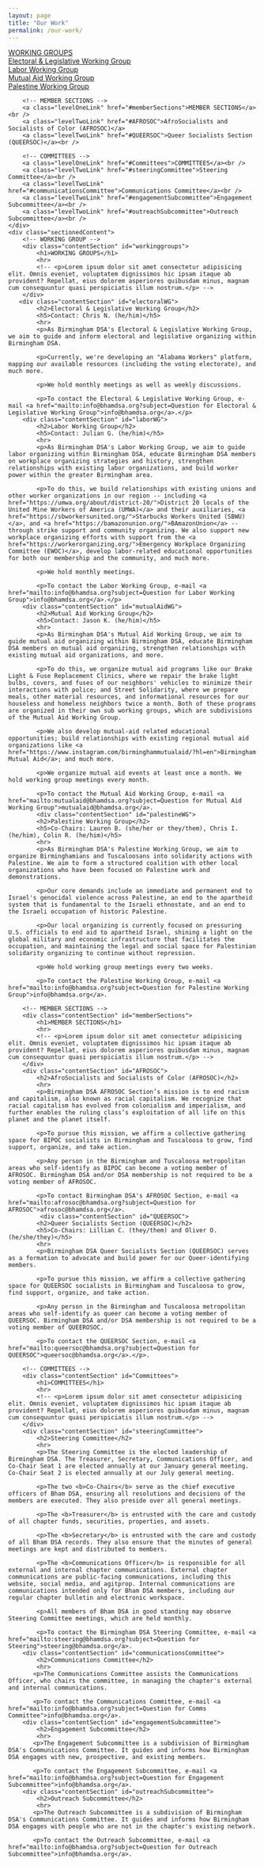 ```yaml
---
layout: page
title: "Our Work"
permalink: /our-work/
---
```


<div class="mainContainer">
    <div class="scrollableSections">
        <!-- WORKING GROUPS -->
        <a class="levelOneLink" href="#workinggroups">WORKING GROUPS</a><br />
        <a class="levelTwoLink" href="#electoralWG">Electoral & Legislative Working Group</a><br />
        <a class="levelTwoLink" href="#laborWG">Labor Working Group</a><br />
        <a class="levelTwoLink" href="#mutualAidWG">Mutual Aid Working Group</a><br />
        <a class="levelTwoLink" href="#palestineWG">Palestine Working Group</a><br />


        <!-- MEMBER SECTIONS -->
        <a class="levelOneLink" href="#memberSections">MEMBER SECTIONS</a><br />
        <a class="levelTwoLink" href="#AFROSOC">AfroSocialists and Socialists of Color (AFROSOC)</a>
        <a class="levelTwoLink" href="#QUEERSOC">Queer Socialists Section (QUEERSOC)</a><br />

        <!-- COMMITTEES -->
        <a class="levelOneLink" href="#Committees">COMMITTEES</a><br />
        <a class="levelTwoLink" href="#steeringCommittee">Steering Committee</a><br />
        <a class="levelTwoLink" href="#communicationsCommittee">Communications Committee</a><br />
        <a class="levelTwoLink" href="#engagementSubcommittee">Engagement Subcommittee</a><br />
        <a class="levelTwoLink" href="#outreachSubcommittee">Outreach Subcommittee</a><br />        
    </div>
    <div class="sectionedContent">
        <!-- WORKING GROUP -->
        <div class="contentSection" id="workinggroups">
            <h1>WORKING GROUPS</h1>
            <hr>
            <!-- <p>Lorem ipsum dolor sit amet consectetur adipisicing elit. Omnis eveniet, voluptatem dignissimos hic ipsam itaque ab provident? Repellat, eius dolorem asperiores quibusdam minus, magnam cum consequuntur quasi perspiciatis illum nostrum.</p> -->
        </div>
       <div class="contentSection" id="electoralWG">
            <h2>Electoral & Legislative Working Group</h2>
            <h5>Contact: Chris N. (he/him)</h5>
            <hr>
            <p>As Birmingham DSA's Electoral & Legislative Working Group, we aim to guide and inform electoral and legislative organizing within Birmingham DSA.

            <p>Currently, we're developing an "Alabama Workers" platform, mapping our available resources (including the voting electorate), and much more. 
            
            <p>We hold monthly meetings as well as weekly discussions.
            
            <p>To contact the Electoral & Legislative Working Group, e-mail <a href="mailto:info@bhamdsa.org?subject=Question for Electoral & Legislative Working Group">info@bhamdsa.org</a>.</p>
        <div class="contentSection" id="laborWG">
            <h2>Labor Working Group</h2>
            <h5>Contact: Julian G. (he/him)</h5>
            <hr>
            <p>As Birmingham DSA's Labor Working Group, we aim to guide labor organizing within Birmingham DSA, educate Birmingham DSA members on workplace organizing strategies and history, strengthen relationships with existing labor organizations, and build worker power within the greater Birmingham area.

            <p>To do this, we build relationships with existing unions and other worker organizations in our region -- including <a href="https://umwa.org/about/district-20/">District 20 locals of the United Mine Workers of America (UMWA)</a> and their auxiliaries, <a href="https://sbworkersunited.org/">Starbucks Workers United (SBWU)</a>, and <a href="https://bamazonunion.org/">BAmazonUnion</a> -- through strike support and community organizing. We also support new workplace organizing efforts with support from the <a href="https://workerorganizing.org/">Emergency Workplace Organizing Committee (EWOC)</a>, develop labor-related educational opportunities for both our membership and the community, and much more.
            
            <p>We hold monthly meetings.
            
            <p>To contact the Labor Working Group, e-mail <a href="mailto:info@bhamdsa.org?subject=Question for Labor Working Group">info@bhamdsa.org</a>.</p>
        <div class="contentSection" id="mutualAidWG">
            <h2>Mutual Aid Working Group</h2>
            <h5>Contact: Jason K. (he/him)</h5>
            <hr>
            <p>As Birmingham DSA's Mutual Aid Working Group, we aim to guide mutual aid organizing within Birmingham DSA, educate Birmingham DSA members on mutual aid organizing, strengthen relationships with existing mutual aid organizations, and more.
            
            <p>To do this, we organize mutual aid programs like our Brake Light & Fuse Replacement Clinics, where we repair the brake light bulbs, covers, and fuses of our neighbors' vehicles to minimize their interactions with police; and Street Solidarity, where we prepare meals, other material resources, and informational resources for our houseless and homeless neighbors twice a month. Both of these programs are organized in their own sub working groups, which are subdivisions of the Mutual Aid Working Group.
            
            <p>We also develop mutual-aid related educational opportunities; build relationships with existing regional mutual aid organizations like <a href="https://www.instagram.com/birminghammutualaid/?hl=en">Birmingham Mutual Aid</a>; and much more.
            
            <p>We organize mutual aid events at least once a month. We hold working group meetings every month.
            
            <p>To contact the Mutual Aid Working Group, e-mail <a href="mailto:mutualaid@bhamdsa.org?subject=Question for Mutual Aid Working Group">mutualaid@bhamdsa.org</a>.
            <div class="contentSection" id="palestineWG">
            <h2>Palestine Working Group</h2>
            <h5>Co-Chairs: Lauren B. (she/her or they/them), Chris I. (he/him), Colin R. (he/him)</h5>
            <hr>
            <p>As Birmingham DSA's Palestine Working Group, we aim to organize Birminghamians and Tuscaloosans into solidarity actions with Palestine. We aim to form a structured coalition with other local organizations who have been focused on Palestine work and demonstrations. 
            
            <p>Our core demands include an immediate and permanent end to Israel's genocidal violence across Palestine, an end to the apartheid system that is fundamental to the Israeli ethnostate, and an end to the Israeli occupation of historic Palestine.

            <p>Our local organizing is currently focused on pressuring U.S. officials to end aid to apartheid Israel, shining a light on the global military and economic infrastructure that facilitates the occupation, and maintaining the legal and social space for Palestinian solidarity organizing to continue without repression. 
            
            <p>We hold working group meetings every two weeks.
            
            <p>To contact the Palestine Working Group, e-mail <a href="mailto:info@bhamdsa.org?subject=Question for Palestine Working Group">info@bhamdsa.org</a>.

        <!-- MEMBER SECTIONS -->
        <div class="contentSection" id="memberSections">
            <h1>MEMBER SECTIONS</h1>
            <hr>
            <!-- <p>Lorem ipsum dolor sit amet consectetur adipisicing elit. Omnis eveniet, voluptatem dignissimos hic ipsam itaque ab provident? Repellat, eius dolorem asperiores quibusdam minus, magnam cum consequuntur quasi perspiciatis illum nostrum.</p> -->
        </div>
        <div class="contentSection" id="AFROSOC">
            <h2>AfroSocialists and Socialists of Color (AFROSOC)</h2>
            <hr>
            <p>Birmingham DSA AFROSOC Section’s mission is to end racism and capitalism, also known as racial capitalism. We recognize that racial capitalism has evolved from colonialism and imperialism, and further enables the ruling class’s exploitation of all life on this planet and the planet itself. 
            
            <p>To pursue this mission, we affirm a collective gathering space for BIPOC socialists in Birmingham and Tuscaloosa to grow, find support, organize, and take action. 
            
            <p>Any person in the Birmingham and Tuscaloosa metropolitan areas who self-identify as BIPOC can become a voting member of AFROSOC. Birmingham DSA and/or DSA membership is not required to be a voting member of AFROSOC.

            <p>To contact Birmingham DSA's AFROSOC Section, e-mail <a href="mailto:afrosoc@bhamdsa.org?subject=Question for AFROSOC">afrosoc@bhamdsa.org</a>.
             <div class="contentSection" id="QUEERSOC">
            <h2>Queer Socialists Section (QUEERSOC)</h2>
            <h5>Co-Chairs: Lillian C. (they/them) and Oliver O. (he/she/they)</h5>
            <hr>
            <p>Birmingham DSA Queer Socialists Section (QUEERSOC) serves as a formation to advocate and build power for our Queer-identifying members. 
            
            <p>To pursue this mission, we affirm a collective gathering space for QUEERSOC socialists in Birmingham and Tuscaloosa to grow, find support, organize, and take action. 
            
            <p>Any person in the Birmingham and Tuscaloosa metropolitan areas who self-identify as queer can become a voting member of QUEERSOC. Birmingham DSA and/or DSA membership is not required to be a voting member of QUEEROSOC.

            <p>To contact the QUEERSOC Section, e-mail <a href="mailto:queersoc@bhamdsa.org?subject=Question for QUEERSOC">queersoc@bhamdsa.org</a>.</p>.

        <!-- COMMITTEES -->
        <div class="contentSection" id="Committees">
            <h1>COMMITTEES</h1>
            <hr>
            <!-- <p>Lorem ipsum dolor sit amet consectetur adipisicing elit. Omnis eveniet, voluptatem dignissimos hic ipsam itaque ab provident? Repellat, eius dolorem asperiores quibusdam minus, magnam cum consequuntur quasi perspiciatis illum nostrum.</p> -->
        </div>
        <div class="contentSection" id="steeringCommittee">
            <h2>Steering Committee</h2>
            <hr>
            <p>The Steering Committee is the elected leadership of Birmingham DSA. The Treasurer, Secretary, Communications Officer, and Co-Chair Seat 1 are elected annually at our January general meeting. Co-Chair Seat 2 is elected annually at our July general meeting.

            <p>The two <b>Co-Chairs</b> serve as the chief executive officers of Bham DSA, ensuring all resolutions and decisions of the members are executed. They also preside over all general meetings. 

            <p>The <b>Treasurer</b> is entrusted with the care and custody of all chapter funds, securities, properties, and assets. 

            <p>The <b>Secretary</b> is entrusted with the care and custody of all Bham DSA records. They also ensure that the minutes of general meetings are kept and distributed to members.

            <p>The <b>Communications Officer</b> is responsible for all external and internal chapter communications. External chapter communications are public-facing communications, including this website, social media, and agitprop. Internal communications are communications intended only for Bham DSA members, including our regular chapter bulletin and electronic workspace. 
            
            <p>All members of Bham DSA in good standing may observe Steering Committee meetings, which are held monthly.

            <p>To contact the Birmingham DSA Steering Committee, e-mail <a href="mailto:steering@bhamdsa.org?subject=Question for Steering">steering@bhamdsa.org</a>.
        <div class="contentSection" id="communicationsCommittee">
            <h2>Communications Committee</h2>
            <hr>
           <p>The Communications Committee assists the Communications Officer, who chairs the committee, in managing the chapter's external and internal communications. 

           <p>To contact the Communications Committee, e-mail <a href="mailto:info@bhamdsa.org?subject=Question for Comms Committee">info@bhamdsa.org</a>.
        <div class="contentSection" id="engagementSubcommittee">
            <h2>Engagement Subcommittee</h2>
            <hr>
           <p>The Engagement Subcommittee is a subdivision of Birmingham DSA's Communications Committee. It guides and informs how Birmingham DSA engages with new, prospective, and existing members.

           <p>To contact the Engagement Subcommittee, e-mail <a href="mailto:info@bhamdsa.org?subject=Question for Engagement Subcommittee">info@bhamdsa.org</a>.
        <div class="contentSection" id="outreachSubcommittee">
            <h2>Outreach Subcommittee</h2>
            <hr>
           <p>The Outreach Subcommittee is a subdivision of Birmingham DSA's Communications Committee. It guides and informs how Birmingham DSA engages with people who are not in the chapter's existing network. 

           <p>To contact the Outreach Subcommittee, e-mail <a href="mailto:info@bhamdsa.org?subject=Question for Outreach Subcommittee">info@bhamdsa.org</a>.
